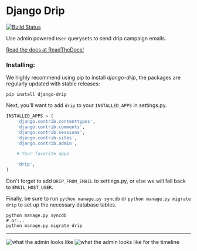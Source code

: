 Django Drip
====================

[![Build Status](https://secure.travis-ci.org/zapier/django-drip.png)](http://travis-ci.org/zapier/django-drip)

Use admin powered `User` querysets to send drip campaign emails.

[Read the docs at ReadTheDocs!](https://django-drip.readthedocs.org/en/latest/)

### Installing:

We highly recommend using pip to install *django-drip*, the packages are regularly updated 
with stable releases:

```
pip install django-drip
```

Next, you'll want to add `drip` to your `INSTALLED_APPS` in settings.py.

```python
INSTALLED_APPS = (
    'django.contrib.contenttypes',
    'django.contrib.comments',
    'django.contrib.sessions',
    'django.contrib.sites',
    'django.contrib.admin',

    # Your favorite apps

    'drip',
)
```

Don't forget to add `DRIP_FROM_EMAIL` to settings.py, or else we will fall back to `EMAIL_HOST_USER`.

Finally, be sure to run `python manage.py syncdb` or `python manage.py migrate drip` to set up
the necessary database tables.

```
python manage.py syncdb
# or...
python manage.py migrate drip
```
-------------------

![what the admin looks like](https://raw.github.com/zapier/django-drip/master/docs/images/drip-example.png)
![what the admin looks like for the timeline](https://raw.github.com/zapier/django-drip/master/docs/images/view-timeline.png)
